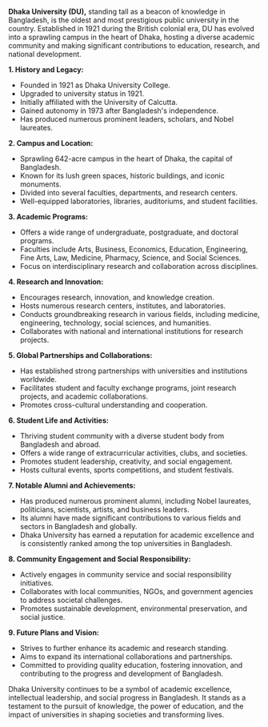 **Dhaka University (DU),** standing tall as a beacon of knowledge in Bangladesh, is the oldest and most prestigious public university in the country. Established in 1921 during the British colonial era, DU has evolved into a sprawling campus in the heart of Dhaka, hosting a diverse academic community and making significant contributions to education, research, and national development.

**1. History and Legacy:**
   - Founded in 1921 as Dhaka University College.
   - Upgraded to university status in 1921.
   - Initially affiliated with the University of Calcutta.
   - Gained autonomy in 1973 after Bangladesh's independence.
   - Has produced numerous prominent leaders, scholars, and Nobel laureates.

**2. Campus and Location:**
   - Sprawling 642-acre campus in the heart of Dhaka, the capital of Bangladesh.
   - Known for its lush green spaces, historic buildings, and iconic monuments.
   - Divided into several faculties, departments, and research centers.
   - Well-equipped laboratories, libraries, auditoriums, and student facilities.

**3. Academic Programs:**
   - Offers a wide range of undergraduate, postgraduate, and doctoral programs.
   - Faculties include Arts, Business, Economics, Education, Engineering, Fine Arts, Law, Medicine, Pharmacy, Science, and Social Sciences.
   - Focus on interdisciplinary research and collaboration across disciplines.

**4. Research and Innovation:**
   - Encourages research, innovation, and knowledge creation.
   - Hosts numerous research centers, institutes, and laboratories.
   - Conducts groundbreaking research in various fields, including medicine, engineering, technology, social sciences, and humanities.
   - Collaborates with national and international institutions for research projects.

**5. Global Partnerships and Collaborations:**
   - Has established strong partnerships with universities and institutions worldwide.
   - Facilitates student and faculty exchange programs, joint research projects, and academic collaborations.
   - Promotes cross-cultural understanding and cooperation.

**6. Student Life and Activities:**
   - Thriving student community with a diverse student body from Bangladesh and abroad.
   - Offers a wide range of extracurricular activities, clubs, and societies.
   - Promotes student leadership, creativity, and social engagement.
   - Hosts cultural events, sports competitions, and student festivals.

**7. Notable Alumni and Achievements:**
   - Has produced numerous prominent alumni, including Nobel laureates, politicians, scientists, artists, and business leaders.
   - Its alumni have made significant contributions to various fields and sectors in Bangladesh and globally.
   - Dhaka University has earned a reputation for academic excellence and is consistently ranked among the top universities in Bangladesh.

**8. Community Engagement and Social Responsibility:**
   - Actively engages in community service and social responsibility initiatives.
   - Collaborates with local communities, NGOs, and government agencies to address societal challenges.
   - Promotes sustainable development, environmental preservation, and social justice.

**9. Future Plans and Vision:**
   - Strives to further enhance its academic and research standing.
   - Aims to expand its international collaborations and partnerships.
   - Committed to providing quality education, fostering innovation, and contributing to the progress and development of Bangladesh.

Dhaka University continues to be a symbol of academic excellence, intellectual leadership, and social progress in Bangladesh. It stands as a testament to the pursuit of knowledge, the power of education, and the impact of universities in shaping societies and transforming lives.